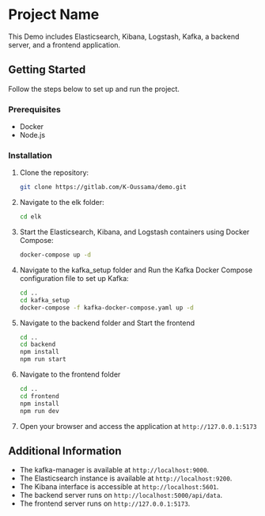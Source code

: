 # Project Name

This Demo includes Elasticsearch, Kibana, Logstash, Kafka, a backend server, and a frontend application.

## Getting Started

Follow the steps below to set up and run the project.

### Prerequisites

- Docker
- Node.js

### Installation

1. Clone the repository:

   ```bash
   git clone https://gitlab.com/K-Oussama/demo.git

2. Navigate to the elk folder:

    ```bash
    cd elk

3. Start the Elasticsearch, Kibana, and Logstash containers using Docker Compose:

    ```bash
    docker-compose up -d

4. Navigate to the kafka_setup folder and Run the Kafka Docker Compose configuration file to set up Kafka:

    ```bash
    cd ..
    cd kafka_setup
    docker-compose -f kafka-docker-compose.yaml up -d

5. Navigate to the backend folder and Start the frontend

    ```bash
    cd ..
    cd backend
    npm install
    npm run start

6. Navigate to the frontend folder

    ```bash
    cd ..
    cd frontend
    npm install
    npm run dev

7. Open your browser and access the application at `http://127.0.0.1:5173`

## Additional Information

- The kafka-manager is available at `http://localhost:9000`.
- The Elasticsearch instance is available at `http://localhost:9200`.
- The Kibana interface is accessible at `http://localhost:5601`.
- The backend server runs on `http://localhost:5000/api/data`.
- The frontend server runs on `http://127.0.0.1:5173`.


